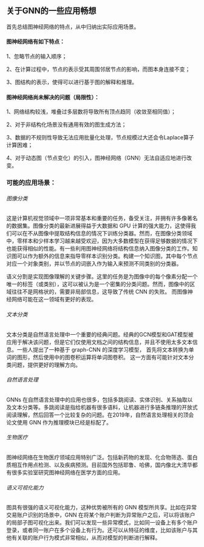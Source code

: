 ##  关于GNN的一些应用畅想

首先总结图神经网络的特点，从中归纳出实际应用场景。

#### **图神经网络有如下特点：**

1、忽略节点的输入顺序；

2、在计算过程中，节点的表示受其周围邻居节点的影响，而图本身连接不变；

3、图结构的表示，使得可以进行基于图的解释和推理。

#### **图神经网络尚未解决的问题（局限性）：**

1、网络结构较浅，堆叠过多层数将导致所有顶点趋同（收敛至相同值）；

2、对于非结构化场景没有通用有效的图生成方法；

3、数据的不规则性导致无法应用批量化处理，节点规模过大还会令Laplace算子计算困难；

4、对于动态图（节点变化）的引入，图神经网络（GNN）无法自适应地进行改变。

### 可能的应用场景：

###### 图像分类

这是计算机视觉领域中一项非常基本和重要的任务，备受关注，并拥有许多像著名的数据集。图像分类的最新进展得益于大数据和 GPU 计算的强大能力，这使得我们可以在不从图像中提取结构信息的情况下训练分类器。然而，在图像分类领域中，零样本和少样本学习越来越受欢迎，因为大多数模型在获得足够数据的情况下也能获得相似的性能。有一些利用图神经网络将结构信息纳入图像分类的工作。知识图可以作为额外的信息来指导零样本识别分类。构建一个知识图，其中每个节点对应一个对象类别，并以节点的词嵌入作为输入来预测不同类别的分类器。

 语义分割是实现图像理解的关键步骤。这里的任务是为图像中的每个像素分配一个唯一的标签（或类别），这可以被认为是一个密集的分类问题。然而，图像中的区域往往不是网格状的，需要非局部信息，这导致了传统 CNN 的失败。 而图像神经网络可能在这一领域有更好的表现。

###### 文本分类

 文本分类是自然语言处理中一个重要的经典问题。经典的GCN模型和GAT模型被应用于解决该问题，但是它们仅使用文档之间的结构信息，并且不使用太多文本信息。一些人提出了一种基于 graph-CNN 的深度学习模型，  首先将文本转换为单词的图形，然后使用中的图卷积运算将单词图卷积。 这一方面有可能针对文本分类问题，提供更好的理解方向。

###### 自然语言处理　

GNNs  在自然语言处理中的应用也很多，包括多跳阅读、实体识别、关系抽取以及文本分类等。多跳阅读是指给机器有很多语料，让机器进行多链条推理的开放式阅读理解，然后回答一个比较复杂的问题。在2019年，自然语言处理相关的顶会论文使用 GNN 作为推理模块已经是标配了。

###### 生物医疗

图神经网络在生物医疗领域应用特别广泛。包括新药物的发现、化合物筛选、蛋白质相互作用点检测、以及疾病预测。目前国外包括耶鲁、哈佛，国内像北大清华都有很多实验室研究图神经网络在医学方面的应用。

###### 语义可视化能力

图具有很强的语义可视化能力，这种优势被所有的 GNN 模型所共享。比如在异常交易账户识别的场景中，GNN  在将某个账户判断为异常账户之后，可以将该账户的局部子图可视化出来。我们可以发现一些异常模式，比如同一设备上有多个账户登录，或者同一账户在多个设备上有行为。还可以从特征的维度，比如该账户与其他有关联的账户行为模式非常相似，从而对模型的判断进行解释。

